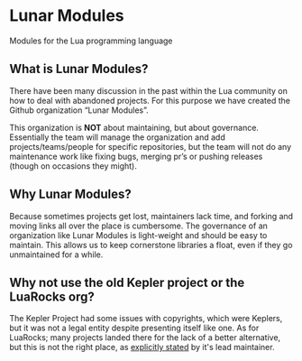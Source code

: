 # Lunar Modules

Modules for the Lua programming language

## What is Lunar Modules?

There have been many discussion in the past within the Lua community on how to deal with abandoned projects. For this purpose we have created the Github organization “Lunar Modules”.

This organization is **NOT** about maintaining, but about governance. Essentially the team will manage the organization and add projects/teams/people for specific repositories, but the team will not do any maintenance work like fixing bugs, merging pr’s or pushing releases (though on occasions they might).

## Why Lunar Modules?

Because sometimes projects get lost, maintainers lack time, and forking and moving links all over the place is cumbersome. The governance of an organization like Lunar Modules is light-weight and should be easy to maintain. This allows us to keep cornerstone libraries a float, even if they go unmaintained for a while.

## Why not use the old Kepler project or the LuaRocks org?

The Kepler Project had some issues with copyrights, which were Keplers, but it was not a legal entity despite presenting itself like one. As for LuaRocks; many projects landed there for the lack of a better alternative, but this is not the right place, as [explicitly stated](http://lua-users.org/lists/lua-l/2021-04/msg00025.html) by it's lead maintainer.
